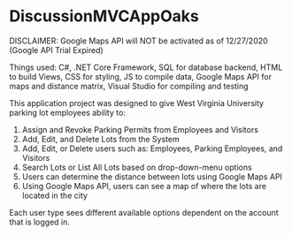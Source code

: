 # DiscussionMVCAppOaks

DISCLAIMER: Google Maps API will NOT be activated as of 12/27/2020 (Google API Trial Expired)

Things used: C#, .NET Core Framework, SQL for database backend, HTML to build Views, CSS for styling, JS to compile data, Google Maps API for maps and distance matrix, Visual Studio for compiling and testing

This application project was designed to give West Virginia University parking lot employees ability to:

1. Assign and Revoke Parking Permits from Employees and Visitors
2. Add, Edit, and Delete Lots from the System
3. Add, Edit, or Delete users such as: Employees, Parking Employees, and Visitors
4. Search Lots or List All Lots based on drop-down-menu options
5. Users can determine the distance between lots using Google Maps API
6. Using Google Maps API, users can see a map of where the lots are located in the city

Each user type sees different available options dependent on the account that is logged in.

